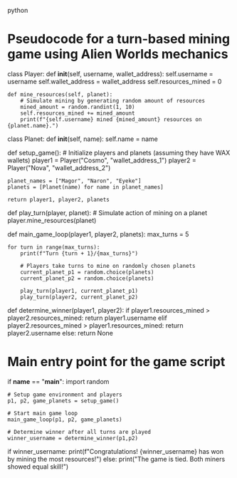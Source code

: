 python
# Pseudocode for a turn-based mining game using Alien Worlds mechanics

class Player:
    def __init__(self, username, wallet_address):
        self.username = username
        self.wallet_address = wallet_address
        self.resources_mined = 0
        
    def mine_resources(self, planet):
        # Simulate mining by generating random amount of resources
        mined_amount = random.randint(1, 10)
        self.resources_mined += mined_amount
        print(f"{self.username} mined {mined_amount} resources on {planet.name}.")
        
class Planet:
    def __init__(self, name):
        self.name = name

def setup_game():
    # Initialize players and planets (assuming they have WAX wallets)
    player1 = Player("Cosmo", "wallet_address_1")
    player2 = Player("Nova", "wallet_address_2")
    
    planet_names = ["Magor", "Naron", "Eyeke"]
    planets = [Planet(name) for name in planet_names]
    
    return player1, player2, planets

def play_turn(player, planet):
    # Simulate action of mining on a planet
    player.mine_resources(planet)

def main_game_loop(player1, player2, planets):
    max_turns = 5
    
    for turn in range(max_turns):
        print(f"Turn {turn + 1}/{max_turns}")
        
        # Players take turns to mine on randomly chosen planets
        current_planet_p1 = random.choice(planets)
        current_planet_p2 = random.choice(planets)
        
        play_turn(player1, current_planet_p1)
        play_turn(player2, current_planet_p2)
        
def determine_winner(player1, player2):
    if player1.resources_mined > player2.resources_mined:
        return player1.username
    elif player2.resources_mined > player1.resources_mined:
        return player2.username
    else:
        return None
        
# Main entry point for the game script
if __name__ == "__main__":
    import random
    
    # Setup game environment and players
    p1, p2, game_planets = setup_game()
    
    # Start main game loop
    main_game_loop(p1, p2, game_planets)
    
    # Determine winner after all turns are played
    winner_username = determine_winner(p1,p2)
    
   if winner_username:
       print(f"Congratulations! {winner_username} has won by mining the most resources!")
   else:
       print("The game is tied. Both miners showed equal skill!")
